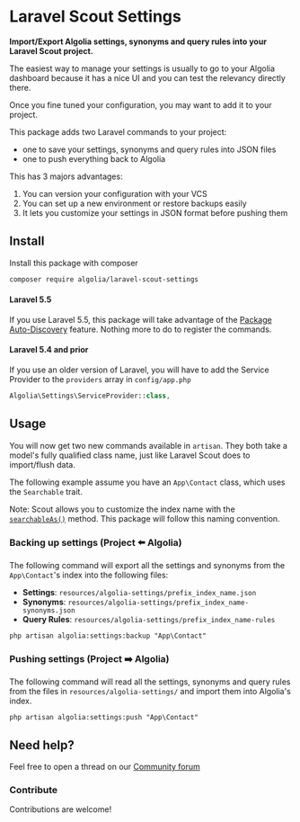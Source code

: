 # Laravel Scout Settings

**Import/Export Algolia settings, synonyms and query rules into your Laravel Scout project.**

The easiest way to manage your settings is usually to go to your Algolia dashboard because it has a nice UI and you can test the relevancy directly there.

Once you fine tuned your configuration, you may want to add it to your project.

This package adds two Laravel commands to your project:

- one to save your settings, synonyms and query rules into JSON files
- one to push everything back to Algolia

This has 3 majors advantages:

1. You can version your configuration with your VCS
2. You can set up a new environment or restore backups easily
3. It lets you customize your settings in JSON format before pushing them

## Install

Install this package with composer

```bash
composer require algolia/laravel-scout-settings
```

#### Laravel 5.5

If you use Laravel 5.5, this package will take advantage of the [Package Auto-Discovery](https://medium.com/@taylorotwell/package-auto-discovery-in-laravel-5-5-ea9e3ab20518) feature.
Nothing more to do to register the commands.

#### Laravel 5.4 and prior

If you use an older version of Laravel, you will have to add the Service Provider to the `providers` array in `config/app.php`

```php
Algolia\Settings\ServiceProvider::class,
```

## Usage

You will now get two new commands available in `artisan`. They both take a model's fully qualified class name, just like Laravel Scout does to import/flush data.

The following example assume you have an `App\Contact` class, which uses the `Searchable` trait.

Note: Scout allows you to customize the index name with the [`searchableAs()`](https://laravel.com/docs/scout#configuring-model-indexes) method. This package will follow this naming convention.

### Backing up settings (Project ⬅️ Algolia)

The following command will export all the settings and synonyms from the `App\Contact`'s index into the following files:

* **Settings**: `resources/algolia-settings/prefix_index_name.json`
* **Synonyms**: `resources/algolia-settings/prefix_index_name-synonyms.json`
* **Query Rules**: `resources/algolia-settings/prefix_index_name-rules`

```
php artisan algolia:settings:backup "App\Contact"
```

### Pushing settings (Project ➡️ Algolia)

The following command will read all the settings, synonyms and query rules from the files in `resources/algolia-settings/` and import them into Algolia's index.

```
php artisan algolia:settings:push "App\Contact"
```


## Need help?

Feel free to open a thread on our [Community forum](https://discourse.algolia.com/)

### Contribute

Contributions are welcome!
